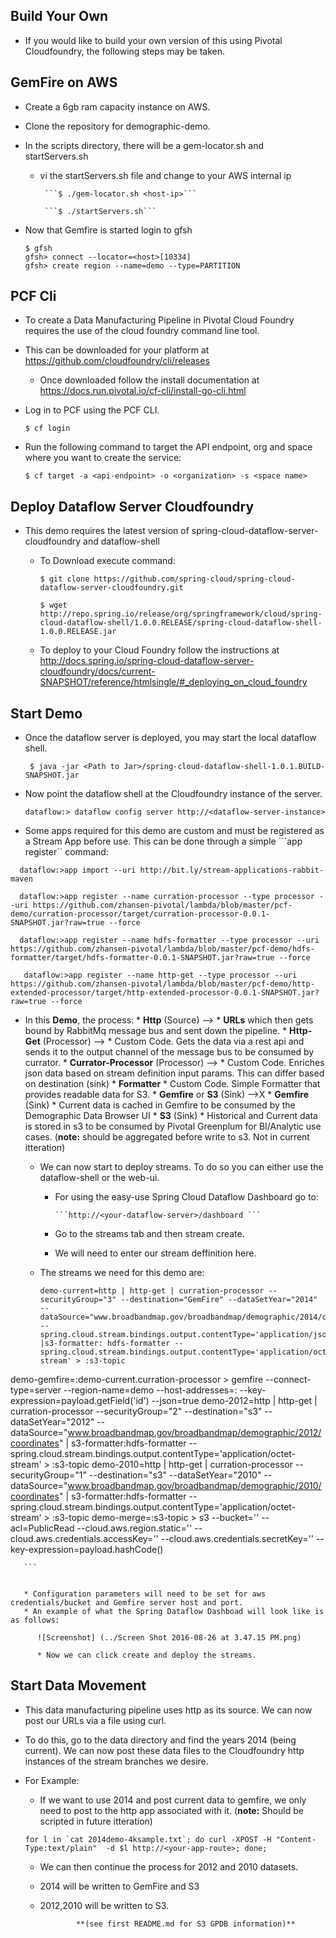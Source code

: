 ## Build Your Own
 * If you would like to build your own version of this using Pivotal Cloudfoundry, the following steps may be taken. 

## GemFire on AWS
 * Create a 6gb ram capacity instance on AWS. 
 * Clone the repository for demographic-demo. 
 * In the scripts directory, there will be a gem-locator.sh and startServers.sh 
   * vi the startServers.sh file and change to your AWS internal ip
   
          ```$ ./gem-locator.sh <host-ip>```

          ```$ ./startServers.sh```

  * Now that Gemfire is started login to gfsh
     
      ```
      $ gfsh
      gfsh> connect --locator=<host>[10334]
      gfsh> create region --name=demo --type=PARTITION
      ```

## PCF Cli
 * To create a Data Manufacturing Pipeline in Pivotal Cloud Foundry requires the use of the cloud foundry command line tool.
  * This can be downloaded for your platform at https://github.com/cloudfoundry/cli/releases
    * Once downloaded follow the install documentation at https://docs.run.pivotal.io/cf-cli/install-go-cli.html
  * Log in to PCF using the PCF CLI.
 
    ```$ cf login```
  * Run the following command to target the API endpoint, org and space where you want to create the service:
 
    ```$ cf target -a <api-endpoint> -o <organization> -s <space name>```
    
## Deploy Dataflow Server Cloudfoundry
  * This demo requires the latest version of spring-cloud-dataflow-server-cloudfoundry and dataflow-shell
    * To Download execute command:
    
       ```$ git clone https://github.com/spring-cloud/spring-cloud-dataflow-server-cloudfoundry.git```
       
       ```$ wget http://repo.spring.io/release/org/springframework/cloud/spring-cloud-dataflow-shell/1.0.0.RELEASE/spring-cloud-dataflow-shell-1.0.0.RELEASE.jar```
    
    * To deploy to your Cloud Foundry follow the instructions at http://docs.spring.io/spring-cloud-dataflow-server-cloudfoundry/docs/current-SNAPSHOT/reference/htmlsingle/#_deploying_on_cloud_foundry

## Start Demo
 * Once the dataflow server is deployed, you may start the local dataflow shell.
 
     ``` $ java -jar <Path to Jar>/spring-cloud-dataflow-shell-1.0.1.BUILD-SNAPSHOT.jar```

 * Now point the dataflow shell at the Cloudfoundry instance of the server.
   
      ```dataflow:> dataflow config server http://<dataflow-server-instance>```

 * Some apps required for this demo are custom and must be registered as a Stream App before use. This can be done through a simple     ```app register`` command: 

``` 
  dataflow:>app import --uri http://bit.ly/stream-applications-rabbit-maven

  dataflow:>app register --name curration-processor --type processor --uri https://github.com/zhansen-pivotal/lambda/blob/master/pcf-demo/curration-processor/target/curration-processor-0.0.1-SNAPSHOT.jar?raw=true --force

  dataflow:>app register --name hdfs-formatter --type processor --uri https://github.com/zhansen-pivotal/lambda/blob/master/pcf-demo/hdfs-formatter/target/hdfs-formatter-0.0.1-SNAPSHOT.jar?raw=true --force

   dataflow:>app register --name http-get --type processor --uri https://github.com/zhansen-pivotal/lambda/blob/master/pcf-demo/http-extended-processor/target/http-extended-processor-0.0.1-SNAPSHOT.jar?raw=true --force
```

 * In this **Demo**, the process:
       * **Http** (Source) --> 
         * **URLs** which then gets bound by RabbitMq message bus and sent down the pipeline.
       * **Http-Get** (Processor) -->
         * Custom Code. Gets the data via a rest api and sends it to the output channel of the message bus to be consumed by currator.
       * **Currator-Processor** (Processor) -->
         * Custom Code. Enriches json data based on stream definition input params. This can differ based on destination (sink)
       * **Formatter**
         * Custom Code. Simple Formatter that provides readable data for S3.
       * **Gemfire** or **S3** (Sink) -->X
         * **Gemfire** (Sink)
           * Current data is cached in Gemfire to be consumed by the Demographic Data Browser UI
         * **S3** (Sink)
           * Historical and Current data is stored in s3 to be consumed by Pivotal Greenplum for BI/Analytic use cases. (**note:** should be aggregated before write to s3. Not in current itteration)


   * We can now start to deploy streams. To do so you can either use the dataflow-shell or the web-ui. 

      *  For using the easy-use Spring Cloud Dataflow Dashboard go to:
             
             ```http://<your-dataflow-server>/dashboard ```
             
      *  Go to the streams tab and then stream create. 
      *  We will need to enter our stream deffinition here. 
   * The streams we need for this demo are:
       
       ```
       demo-current=http | http-get | curration-processor --securityGroup="3" --destination="GemFire" --dataSetYear="2014" --dataSource="www.broadbandmap.gov/broadbandmap/demographic/2014/coordinates" --spring.cloud.stream.bindings.output.contentType='application/json' |s3-formatter: hdfs-formatter --spring.cloud.stream.bindings.output.contentType='application/octet-stream' > :s3-topic
demo-gemfire=:demo-current.curration-processor > gemfire --connect-type=server --region-name=demo --host-addresses=<host>:<port> --key-expression=payload.getField('id') --json=true
demo-2012=http | http-get | curration-processor --securityGroup="2" --destination="s3" --dataSetYear="2012" --dataSource="www.broadbandmap.gov/broadbandmap/demographic/2012/coordinates" | s3-formatter:hdfs-formatter --spring.cloud.stream.bindings.output.contentType='application/octet-stream' > :s3-topic
demo-2010=http | http-get | curration-processor --securityGroup="1" --destination="s3" --dataSetYear="2010" --dataSource="www.broadbandmap.gov/broadbandmap/demographic/2010/coordinates" | s3-formatter:hdfs-formatter --spring.cloud.stream.bindings.output.contentType='application/octet-stream' > :s3-topic
demo-merge=:s3-topic > s3 --bucket='<your-bucket>' --acl=PublicRead --cloud.aws.region.static='<your-region>' --cloud.aws.credentials.accessKey='<your-accesskey>' --cloud.aws.credentials.secretKey='<your-secret>' --key-expression=payload.hashCode()
       
       ```
       
       
       * Configuration parameters will need to be set for aws credentials/bucket and Gemfire server host and port.
       * An example of what the Spring Dataflow Dashboad will look like is as follows:
       
          ![Screenshot] (../Screen Shot 2016-08-26 at 3.47.15 PM.png)
          
          * Now we can click create and deploy the streams.
          
 ## Start Data Movement
   * This data manufacturing pipeline uses http as its source. We can now post our URLs via a file using curl. 
   * To do this, go to the data directory and find the years 2014 (being current). We can now post these data files to the Cloudfoundry http instances of the stream branches we desire. 
   * For Example: 
     * If we want to use 2014 and post current data to gemfire, we only need to post to the http app associated with it. (**note:** Should be scripted in future itteration)
     
      ```for l in `cat 2014demo-4ksample.txt`; do curl -XPOST -H "Content-Type:text/plain"  -d $l http://<your-app-route>; done;```
     
     * We can then continue the process for 2012 and 2010 datasets. 
     * 2014 will be written to GemFire and S3
     * 2012,2010 will be written to S3. 
            
                   **(see first README.md for S3 GPDB information)**
